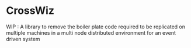 # CrossWiz
WIP : A library to remove the boiler plate code required to be replicated on multiple machines in a multi node distributed environment for an event driven system
